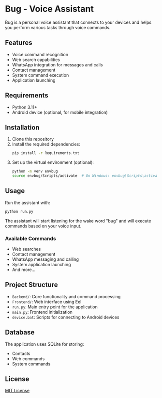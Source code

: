 # Bug - Voice Assistant

Bug is a personal voice assistant that connects to your devices and helps you perform various tasks through voice commands.

## Features

- Voice command recognition
- Web search capabilities
- WhatsApp integration for messages and calls
- Contact management
- System command execution
- Application launching

## Requirements

- Python 3.11+
- Android device (optional, for mobile integration)

## Installation

1. Clone this repository
2. Install the required dependencies:
   ```bash
   pip install -r Requirements.txt
   ```
3. Set up the virtual environment (optional):
   ```bash
   python -m venv envbug
   source envbug/Scripts/activate  # On Windows: envbug\Scripts\activate
   ```

## Usage

Run the assistant with:

```bash
python run.py
```

The assistant will start listening for the wake word "bug" and will execute commands based on your voice input.

### Available Commands

- Web searches
- Contact management
- WhatsApp messaging and calling
- System application launching
- And more...

## Project Structure

- `Backend/`: Core functionality and command processing
- `Frontend/`: Web interface using Eel
- `run.py`: Main entry point for the application
- `main.py`: Frontend initialization
- `device.bat`: Scripts for connecting to Android devices

## Database

The application uses SQLite for storing:
- Contacts
- Web commands
- System commands

## License

[MIT License](LICENSE)
